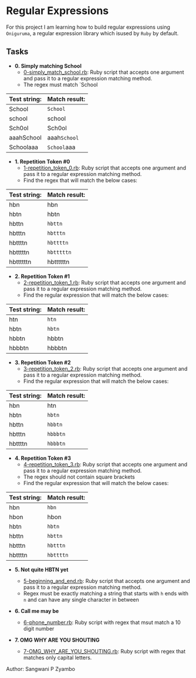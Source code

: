 # Regular Expressions
For this project I am learning how to build regular expressions using `Oniguruma`, a regular expression library which isused by `Ruby` by default.

## Tasks
* **0. Simply matching School**
	* [0-simply_match_school.rb](./0-simply_match_school.rb): Ruby script that accepts one argument and pass it to a regular expression matching method.
	* The regex must match `School

| Test string:	| Match result:  |
|---------------|----------------|
| School	| `School`  	 |
| school	| school  	 |
| Sch0ol	| Sch0ol  	 |
| aaahSchool	| aaah`School` 	 |
| Schoolaaa	| `School`aaa  	 |


* **1. Repetition Token #0**
	* [1-repetition_token_0.rb](./1-repetition_token_0.rb): Ruby script that accepts one argument and pass it to a regular expression matching method.
	* Find the regex that will match the below cases:

| Test string:	| Match result:  |
|---------------|----------------|
| hbn 		| hbn 	  	 |
| hbtn 		| hbtn 	  	 |
| hbttn 	| `hbttn` 	 |
| hbtttn 	| `hbtttn` 	 |
| hbttttn 	| `hbttttn` 	 |
| hbtttttn 	| `hbtttttn` 	 |
| hbttttttn 	| hbttttttn 	 |


* **2. Repetition Token #1**
	* [2-repetition_token_1.rb](./2-repetition_token_1.rb): Ruby script that accepts one argument and pass it to a regular expression matching method.
	* Find the regular expression that will match the below cases:

| Test string:	| Match result:  |
|---------------|----------------|
| htn 		| `htn` 	 |
| hbtn 		| `hbtn` 	 |
| hbbtn 	| hbbtn 	 |
| hbbbtn 	| hbbbtn 	 |


* **3. Repetition Token #2**
	* [3-repetition_token_2.rb](./3-repetition_token_2.rb): Ruby script that accepts one argument and pass it to a regular expression matching method.
	* Find the regular expression that will match the below cases:

| Test string:	| Match result:  |
|---------------|----------------|
| hbn 		| htn 	 	 |
| hbtn 		| `hbtn` 	 |
| hbttn 	| `hbbtn` 	 |
| hbtttn 	| `hbbbtn` 	 |
| hbttttn 	| `hbbbtn` 	 |


* **4. Repetition Token #3**
	* [4-repetition_token_3.rb](./4-repetition_token_3.rb): Ruby script that accepts one argument and pass it to a regular expression matching method.
	* The regex should not contain square brackets
	* Find the regular expression that will match the below cases:

| Test string:	| Match result:  |
|---------------|----------------|
| hbn 		| `hbn`	 	 |
| hbon 		| hbon 	 	 |
| hbtn 		| `hbtn` 	 |
| hbttn		| `hbttn` 	 |
| hbtttn	| `hbtttn` 	 |
| hbttttn	| `hbttttn` 	 |


* **5. Not quite HBTN yet**
	* [5-beginning_and_end.rb](./5-beginning_and_end.rb): Ruby script that accepts one argument and pass it to a regular expression matching method.
	* Regex must be exactly matching a string that starts with `h` ends with `n` and can have any single character in between


* **6. Call me may be**
	* [6-phone_number.rb](./6-phone_number.rb): Ruby script with regex that msut match a 10 digit number

* **7. OMG WHY ARE YOU SHOUTING**
	* [7-OMG_WHY_ARE_YOU_SHOUTING.rb](./7-OMG_WHY_ARE_YOU_SHOUTING.rb): Ruby script with regex that matches only capital letters.

Author: Sangwani P Zyambo <sangwani-coder>
